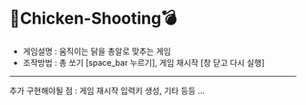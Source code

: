 # 🐔Chicken-Shooting💣

- 게임설명 : 움직이는 닭을 총알로 맞추는 게임
- 조작방법 : 총 쏘기 [space_bar 누르기], 게임 재시작 [창 닫고 다시 실행]


---
추가 구현해야될 점 : 게임 재시작 입력키 생성, 기타 등등 ...
